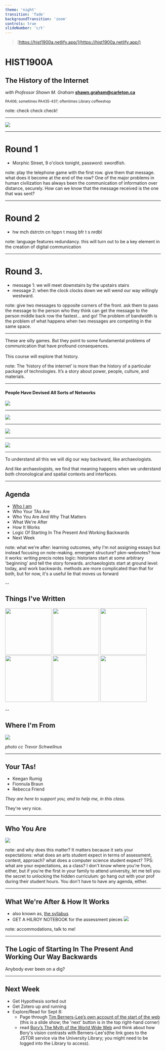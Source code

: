 ```yaml
---
theme: 'night'
transition: 'fade'
backgroundTransition: 'zoom'
controls: true
slideNumber: 'c/t'
---
```


<!-- .slide: data-background="images/computer1_mid_60s.jpg" data-background-opacity="0.25" -->

> [https://hist1900a.netlify.app/](https://hist1900a.netlify.app/)


# HIST1900A
## The History of the Internet
_with Professor Shawn M. Graham_
**shawn.graham@carleton.ca**

<small>PA406; sometimes PA435-437; oftentimes Library coffeeshop</small>

note:
check check check!

---

![](images/shall_we_play_a_game__600px_wide_by_porphyrogenita-d964qc9.png) 

---

# Round 1

<ul>
<li class="fragment">Morphic Street, 9 o'clock tonight, password: swordfish.</li>
</ul>


note:
play the telephone game with the first row. give them that message. what does it become at the end of the row? One of the major problems in human civilization has always been the communication of information over distance, securely. How can we know that the message received is the one that was sent?

---

# Round 2

<ul>
<li class="fragment">hw mch dstrctn cn hppn t mssg bfr t s nrdbl</li>
</ul>

note:
language features redundancy. this will turn out to be a key element in the creation of digital communication

---

# Round 3.

+ message 1: we will meet downstairs by the upstairs stairs
+ message 2: when the clock clocks down we will wend our way willingly westward.

note:
give two messages to opposite corners of the front. ask them to pass the message to the person who they think can get the message to the person middle back row the fastest... and go!
The problem of bandwidth is the problem of what happens when two messages are competing in the same space.

---


<div align="left">
These are silly games. But they point to some fundamental problems of communication that have profound consequences. 
<br><br>
This course will explore that history.
</div>

note:
The ‘history of the internet’ is more than the history of a particular package of technologies. It’s a story about power, people, culture, and materials. 

---

#### People Have Devised All Sorts of Networks

<img src="images/hydraulic-semaphore-cci-archivesscience-photo-library-2369350821.jpg" class="r-stretch">

---

<img src="images/lighting-the-signal-beacon-1030247064.jpg" class="r-stretch">

---

<img src="/images/sears-pneumatic.jpg" class="r-stretch">

---

<img src="/images/photophone.png" class="r-stretch">

---

To understand all this we will dig our way backward, like archaeologists.

And like archaeologists, we find that meaning happens when we understand both chronological and spatial contexts and interfaces.

---

## Agenda

- [Who I am](https://shawngraham.github.io)
- Who Your TAs Are
- Who You Are And Why That Matters
- What We're After
- How It Works
- Logic Of Starting In The Present And Working Backwards
- Next Week

note:
what we're after: learning outcomes, why I'm not assigning essays but instead focusing on note-making. emergent structure? pkm-webnotes?
how it works: writing precis notes
logic: historians start at some arbitrary 'beginning' and tell the story forwards. archaeologists start at ground level: today, and work backwards. methods are more complicated than that for both, but for now, it's a useful lie that moves us forward

--

## Things I've Written

<img src="https://raw.githubusercontent.com/shawngraham/shawngraham.github.io/refs/heads/main/img/ex-figlinis.png" width=150px>

<img src="https://raw.githubusercontent.com/shawngraham/shawngraham.github.io/refs/heads/main/img/macro2.png" width=150px>

<img src="https://raw.githubusercontent.com/shawngraham/shawngraham.github.io/refs/heads/main/img/failing-gloriously-single-page.webp" width=150px>

<img src="https://raw.githubusercontent.com/shawngraham/shawngraham.github.io/refs/heads/main/img/GrahamEnchantment.jpg" width=150px>

<img src="https://raw.githubusercontent.com/shawngraham/shawngraham.github.io/refs/heads/main/img/HufferThese.jpg" width=150px>

<img src="images/pn-book.png" width=150px>

--

## Where I'm From

<img src="images/341396103_04b53a18fd_c.jpg" class="r-stretch">

_photo cc Trevor Schwellnus_

---

## Your TAs!

- Keegan Rumig
- Fionnula Braun
- Rebecca Friend

_They are here to support you, and to help me, in this class._ 

They're very nice.

---

## Who You Are

![](images/break-down.png)

note:
and why does this matter? It matters because it sets your expectations: what does an arts student expect in terms of assessment, content, approach? what does a computer science student expect? TPS: what are your expectations, as a class? I don't know where you're from, either, but if you're the first in your family to attend university, let me tell you the secret to unlocking the hidden curriculum: go hang out with your prof during their student hours. You don't have to have any agenda, either.

---

## What We're After & How It Works

+ also known as, [the syllabus](https://hist1900a.netlify.app)
+ GET A HILROY NOTEBOOK for the assessment pieces
![](images/hilroy.jpg)

note:
accommodations, talk to me!

---

## The Logic of Starting In The Present And Working Our Way Backwards

Anybody ever been on a dig?

---

## Next Week

+ Get Hypothesis sorted out
+ Get Zotero up and running
+ Explore/Read for Sept 8: 
	- Page through [Tim Berners-Lee’s own account of the start of the web](https://www.w3.org/2004/Talks/w3c10-HowItAllStarted/?n=0) (this is a slide show; the 'next' button is in the top right-hand corner) 
	- read [Bory’s The Myth of the World Wide Web](https://www-jstor-org.proxy.library.carleton.ca/stable/j.ctv12fw7sn.7?seq=3) and think about how Bory's vision contrasts with Berners-Lee's(the link goes to the JSTOR service via the University Library; you might need to be logged into the Library to access).